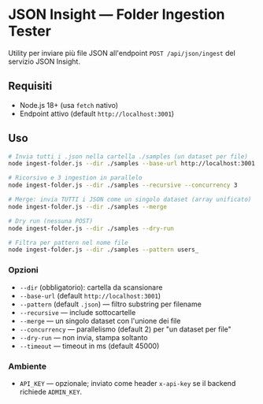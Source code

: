 # JSON Insight — Folder Ingestion Tester

Utility per inviare più file JSON all'endpoint `POST /api/json/ingest` del servizio JSON Insight.

## Requisiti
- Node.js 18+ (usa `fetch` nativo)
- Endpoint attivo (default `http://localhost:3001`)

## Uso
```bash
# Invia tutti i .json nella cartella ./samples (un dataset per file)
node ingest-folder.js --dir ./samples --base-url http://localhost:3001

# Ricorsivo e 3 ingestion in parallelo
node ingest-folder.js --dir ./samples --recursive --concurrency 3

# Merge: invia TUTTI i JSON come un singolo dataset (array unificato)
node ingest-folder.js --dir ./samples --merge

# Dry run (nessuna POST)
node ingest-folder.js --dir ./samples --dry-run

# Filtra per pattern nel nome file
node ingest-folder.js --dir ./samples --pattern users_
```

### Opzioni
- `--dir` (obbligatorio): cartella da scansionare
- `--base-url` (default `http://localhost:3001`)
- `--pattern` (default `.json`) — filtro substring per filename
- `--recursive` — include sottocartelle
- `--merge` — un singolo dataset con l'unione dei file
- `--concurrency` — parallelismo (default 2) per "un dataset per file"
- `--dry-run` — non invia, stampa soltanto
- `--timeout` — timeout in ms (default 45000)

### Ambiente
- `API_KEY` — opzionale; inviato come header `x-api-key` se il backend richiede `ADMIN_KEY`.
